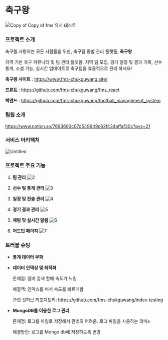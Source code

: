 # 축구왕

   ![Copy of Copy of fms 유저 테스트](https://github.com/fms-chukguwang/.github/assets/39757235/e557b6d7-684e-401f-ae83-93beede4b0ff)

### **프로젝트 소개**

축구를 사랑하는 모든 사람들을 위한, 축구팀 종합 관리 플랫폼, **축구왕** 

지역 기반 축구 커뮤니티 및 팀 관리 플랫폼. 지역 팀 모집, 경기 일정 및 결과 기록, 선수 통계, 소셜 기능, 실시간 업데이트로 축구팀을 효울적으로 관리 하세요! 

**축구왕 사이트** : https://www.fms-chukguwang.site/

**프론트** : https://github.com/fms-chukguwang/fms_react

**백엔드** : https://github.com/fms-chukguwang/football_management_system

### 팀원 소개

https://www.notion.so/7693693c07d549649c62f434affaf30c?pvs=21

### 서비스 아키텍처
![Untitled](https://github.com/fms-chukguwang/.github/assets/39757235/0c2d14f2-ece3-46f7-a806-c047fcbe55f2)


### 프로젝트 주요 기능

1. **팀 관리**
![2](https://github.com/fms-chukguwang/.github/assets/39757235/d55ebd53-ea01-42df-a7d7-d487c83f7c86)


2. **선수 및 통계 관리**
![3](https://github.com/fms-chukguwang/.github/assets/39757235/7c588357-66c4-498e-a554-e6514e6686fd)

3. **일정 및 전술 관리**
![4](https://github.com/fms-chukguwang/.github/assets/39757235/e69d85eb-4bfd-400c-9acc-f2c13d35cc8a)

4. **경기 결과 관리**
![5](https://github.com/fms-chukguwang/.github/assets/39757235/baeaf529-524b-4406-b389-d2577ef17cc2)

5. **채팅 및 실시간 알림**
![6](https://github.com/fms-chukguwang/.github/assets/39757235/40eaf581-9cdb-4004-b5b5-786b4220fbea)

6. **어드민 페이지**
![7](https://github.com/fms-chukguwang/.github/assets/39757235/4123b4bf-82c2-42a4-bcb0-334b30189cce)

### 트러블 슈팅
- **통계 데이터 부화**

- **데이터 인덱싱 및 최적화**
    
    문제점: 멤버 검색 할때 속도가 느림
    
    해결책: 인덱스를  써서 속도를 빠르게함
    
    관련 깃허브 리포지토리: https://github.com/fms-chukguwang/index-testing
    
- **MongoDB를 이용한 로그 관리**
    
    문제점: 로그를 파일로 저장해서 관리의 어려움. 로그 파일을 사용하는 의미x
 
    해결방안: 로그를 Mongo db에 저장하도록 변경
    

